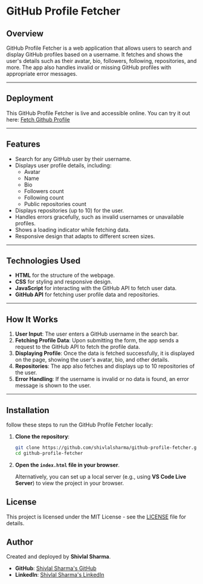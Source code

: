 # GitHub Profile Fetcher

## Overview
GitHub Profile Fetcher is a web application that allows users to search and display GitHub profiles based on a username. It fetches and shows the user's details such as their avatar, bio, followers, following, repositories, and more. The app also handles invalid or missing GitHub profiles with appropriate error messages.

---

## Deployment

This GitHub Profile Fetcher is live and accessible online. You can try it out here: [Fetch Github Profile](https://github-profile-fetching.netlify.app/)

---

## Features
- Search for any GitHub user by their username.
- Displays user profile details, including:
  - Avatar
  - Name
  - Bio
  - Followers count
  - Following count
  - Public repositories count
- Displays repositories (up to 10) for the user.
- Handles errors gracefully, such as invalid usernames or unavailable profiles.
- Shows a loading indicator while fetching data.
- Responsive design that adapts to different screen sizes.

---

## Technologies Used
- **HTML** for the structure of the webpage.
- **CSS** for styling and responsive design.
- **JavaScript** for interacting with the GitHub API to fetch user data.
- **GitHub API** for fetching user profile data and repositories.

---

## How It Works
1. **User Input**: The user enters a GitHub username in the search bar.
2. **Fetching Profile Data**: Upon submitting the form, the app sends a request to the GitHub API to fetch the profile data.
3. **Displaying Profile**: Once the data is fetched successfully, it is displayed on the page, showing the user's avatar, bio, and other details.
4. **Repositories**: The app also fetches and displays up to 10 repositories of the user.
5. **Error Handling**: If the username is invalid or no data is found, an error message is shown to the user.

---

## Installation

follow these steps to run the GitHub Profile Fetcher locally:

1. **Clone the repository**:
    ```bash
    git clone https://github.com/shivlalsharma/github-profile-fetcher.git
    cd github-profile-fetcher
    ```

2. **Open the `index.html` file in your browser**.

   Alternatively, you can set up a local server (e.g., using **VS Code Live Server**) to view the project in your browser.

## License

This project is licensed under the MIT License - see the [LICENSE](LICENSE) file for details.

## Author

Created and deployed by **Shivlal Sharma**.  
- **GitHub**: [Shivlal Sharma's GitHub](https://github.com/shivlalsharma)
- **LinkedIn**: [Shivlal Sharma's LinkedIn](https://www.linkedin.com/in/shivlal-sharma-56ba5a284/)